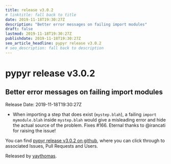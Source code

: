 ```yaml
---
title: release v3.0.2
# linktitle: fall back to title
date: 2019-11-18T19:30:27Z
description: "Better error messages on failing import modules"
draft: false
lastmod: 2019-11-18T19:30:27Z
publishdate: 2019-11-18T19:30:27Z
seo_article_headline: pypyr release v3.0.2
# seo_description: fall back to description
---
```

# pypyr release v3.0.2
## Better error messages on failing import modules
Release Date: 2019-11-18T19:30:27Z

* When importing a step that does exist (`mystep.blah`), a failing `import mymodule.blah` inside `mystep.blah` would give a misleading error and hide the actual source of the problem. Fixes #166. Eternal thanks to @irancati for raising the issue!

You can find [pypyr release v3.0.2 on github](https://github.com/pypyr/pypyr/releases/tag/v3.0.2), where you can 
click through to associated Issues, Pull Requests and Users.

Released by [yaythomas](https://github.com/yaythomas).

